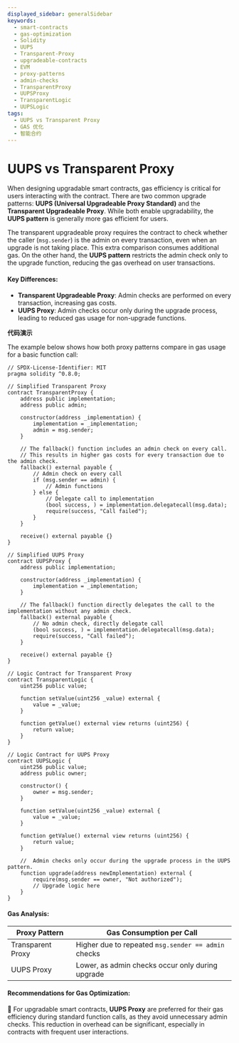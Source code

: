 ```yaml
---
displayed_sidebar: generalSidebar
keywords:
  - smart-contracts
  - gas-optimization
  - Solidity
  - UUPS
  - Transparent-Proxy
  - upgradeable-contracts
  - EVM
  - proxy-patterns
  - admin-checks
  - TransparentProxy
  - UUPSProxy
  - TransparentLogic
  - UUPSLogic
tags:
  - UUPS vs Transparent Proxy
  - GAS 优化
  - 智能合约
---
```


# UUPS vs Transparent Proxy

When designing upgradable smart contracts, gas efficiency is critical for users interacting with the contract. There are two common upgrade patterns: **UUPS (Universal Upgradeable Proxy Standard)** and the **Transparent Upgradeable Proxy**. While both enable upgradability, the **UUPS pattern** is generally more gas efficient for users.

The transparent upgradeable proxy requires the contract to check whether the caller (`msg.sender`) is the admin on every transaction, even when an upgrade is not taking place. This extra comparison consumes additional gas. On the other hand, the **UUPS pattern** restricts the admin check only to the upgrade function, reducing the gas overhead on user transactions.

#### Key Differences:

- **Transparent Upgradeable Proxy**: Admin checks are performed on every transaction, increasing gas costs.
- **UUPS Proxy**: Admin checks occur only during the upgrade process, leading to reduced gas usage for non-upgrade functions.

**代码演示**

The example below shows how both proxy patterns compare in gas usage for a basic function call:

```solidity
// SPDX-License-Identifier: MIT
pragma solidity ^0.8.0;

// Simplified Transparent Proxy
contract TransparentProxy {
    address public implementation;
    address public admin;
    
    constructor(address _implementation) {
        implementation = _implementation;
        admin = msg.sender;
    }
    
    // The fallback() function includes an admin check on every call.
    // This results in higher gas costs for every transaction due to the admin check.
    fallback() external payable {
        // Admin check on every call
        if (msg.sender == admin) {
            // Admin functions
        } else {
            // Delegate call to implementation
            (bool success, ) = implementation.delegatecall(msg.data);
            require(success, "Call failed");
        }
    }
    
    receive() external payable {}
}

// Simplified UUPS Proxy
contract UUPSProxy {
    address public implementation;
    
    constructor(address _implementation) {
        implementation = _implementation;
    }
    
    // The fallback() function directly delegates the call to the implementation without any admin check.
    fallback() external payable {
        // No admin check, directly delegate call
        (bool success, ) = implementation.delegatecall(msg.data);
        require(success, "Call failed");
    }
    
    receive() external payable {}
}

// Logic Contract for Transparent Proxy
contract TransparentLogic {
    uint256 public value;
    
    function setValue(uint256 _value) external {
        value = _value;
    }
    
    function getValue() external view returns (uint256) {
        return value;
    }
}

// Logic Contract for UUPS Proxy
contract UUPSLogic {
    uint256 public value;
    address public owner;
    
    constructor() {
        owner = msg.sender;
    }
    
    function setValue(uint256 _value) external {
        value = _value;
    }
    
    function getValue() external view returns (uint256) {
        return value;
    }
    
    //  Admin checks only occur during the upgrade process in the UUPS pattern.
    function upgrade(address newImplementation) external {
        require(msg.sender == owner, "Not authorized");
        // Upgrade logic here
    }
}
```

#### Gas Analysis:

| Proxy Pattern     | Gas Consumption per Call                            |
| ----------------- | --------------------------------------------------- |
| Transparent Proxy | Higher due to repeated `msg.sender == admin` checks |
| UUPS Proxy        | Lower, as admin checks occur only during upgrade    |

#### Recommendations for Gas Optimization:

🌟 For upgradable smart contracts, **UUPS Proxy** are preferred for their gas efficiency during standard function calls, as they avoid unnecessary admin checks. This reduction in overhead can be significant, especially in contracts with frequent user interactions.
